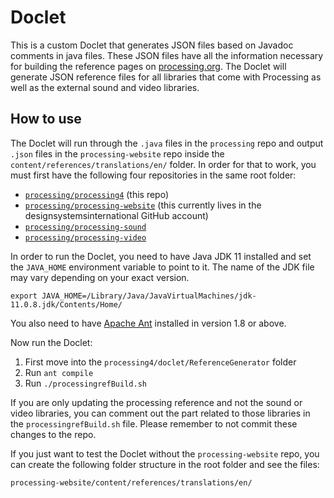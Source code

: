 # Doclet

This is a custom Doclet that generates JSON files based on Javadoc comments in java files. These JSON files have all the information necessary for building the reference pages on [processing.org](https://processing.org). The Doclet will generate JSON reference files for all libraries that come with Processing as well as the external sound and video libraries.

## How to use

The Doclet will run through the `.java` files in the `processing` repo and output `.json` files in the `processing-website` repo inside the `content/references/translations/en/` folder. In order for that to work, you must first have the following four repositories in the same root folder:

- [`processing/processing4`](https://github.com/processing/processing4) (this repo)
- [`processing/processing-website`](https://github.com/processing/processing-website) (this currently lives in the designsystemsinternational GitHub account)
- [`processing/processing-sound`](https://github.com/processing/processing-sound)
- [`processing/processing-video`](https://github.com/processing/processing-video)

In order to run the Doclet, you need to have Java JDK 11 installed and set the `JAVA_HOME` environment variable to point to it. The name of the JDK file may vary depending on your exact version.

```
export JAVA_HOME=/Library/Java/JavaVirtualMachines/jdk-11.0.8.jdk/Contents/Home/
```

You also need to have [Apache Ant](https://ant.apache.org/manual/install.html) installed in version 1.8 or above.

Now run the Doclet:

1. First move into the `processing4/doclet/ReferenceGenerator` folder
1. Run `ant compile`
1. Run `./processingrefBuild.sh`

If you are only updating the processing reference and not the sound or video libraries, you can comment out the part related to those libraries in the `processingrefBuild.sh` file. Please remember to not commit these changes to the repo.

If you just want to test the Doclet without the `processing-website` repo, you can create the following folder structure in the root folder and see the files:

```
processing-website/content/references/translations/en/
```
